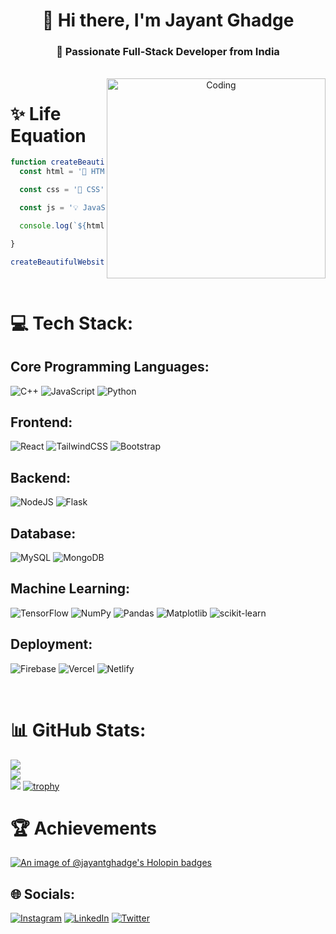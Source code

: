 <h1 align="center">👋 Hi there, I'm Jayant Ghadge</h1>
<h3 align="center">🚀 Passionate Full-Stack Developer from India</h3>
<br>
<div align="center">
  <img align="right" alt="Coding" width="350" height="320" src="https://github.com/jayantghadge/fitsense-major-project/assets/88991259/0c1a5b99-03be-4efc-8a85-10c694226538">
</div>

# ✨ Life Equation
```javascript
function createBeautifulWebsite() {
  const html = '📄 HTML';

  const css = '🎨 CSS';

  const js = '💡 JavaScript';

  console.log(`${html} + ${css} + ${js} = stunning websites! 🌟`);

}

createBeautifulWebsite();

```

<br>

# 💻 Tech Stack:

## Core Programming Languages:
![C++](https://img.shields.io/badge/c++-%2300599C.svg?style=for-the-badge&logo=c%2B%2B&logoColor=white)
![JavaScript](https://img.shields.io/badge/javascript-%23323330.svg?style=for-the-badge&logo=javascript&logoColor=%23F7DF1E)
![Python](https://img.shields.io/badge/python-3670A0?style=for-the-badge&logo=python&logoColor=ffdd54)

## Frontend:
![React](https://img.shields.io/badge/react-%2320232a.svg?style=for-the-badge&logo=react&logoColor=%2361DAFB)
![TailwindCSS](https://img.shields.io/badge/tailwindcss-%2338B2AC.svg?style=for-the-badge&logo=tailwind-css&logoColor=white)
![Bootstrap](https://img.shields.io/badge/bootstrap-%238511FA.svg?style=for-the-badge&logo=bootstrap&logoColor=white)

## Backend:
![NodeJS](https://img.shields.io/badge/node.js-6DA55F?style=for-the-badge&logo=node.js&logoColor=white)
![Flask](https://img.shields.io/badge/flask-%23000.svg?style=for-the-badge&logo=flask&logoColor=white)

## Database:
![MySQL](https://img.shields.io/badge/mysql-%2300000f.svg?style=for-the-badge&logo=mysql&logoColor=white)
![MongoDB](https://img.shields.io/badge/MongoDB-%234ea94b.svg?style=for-the-badge&logo=mongodb&logoColor=white)

## Machine Learning:
![TensorFlow](https://img.shields.io/badge/TensorFlow-%23FF6F00.svg?style=for-the-badge&logo=TensorFlow&logoColor=white)
![NumPy](https://img.shields.io/badge/numpy-%23013243.svg?style=for-the-badge&logo=numpy&logoColor=white)
![Pandas](https://img.shields.io/badge/pandas-%23150458.svg?style=for-the-badge&logo=pandas&logoColor=white)
![Matplotlib](https://img.shields.io/badge/Matplotlib-%23ffffff.svg?style=for-the-badge&logo=Matplotlib&logoColor=black)
![scikit-learn](https://img.shields.io/badge/scikit--learn-%23F7931E.svg?style=for-the-badge&logo=scikit-learn&logoColor=white)

## Deployment:
![Firebase](https://img.shields.io/badge/firebase-%23039BE5.svg?style=for-the-badge&logo=firebase)
![Vercel](https://img.shields.io/badge/vercel-%23000000.svg?style=for-the-badge&logo=vercel&logoColor=white)
![Netlify](https://img.shields.io/badge/netlify-%23000000.svg?style=for-the-badge&logo=netlify&logoColor=#00C7B7)

<br> 

# 📊 GitHub Stats:
![](https://github-readme-stats.vercel.app/api?username=jayantghadge&theme=radical&hide_border=false&include_all_commits=false&count_private=false)<br/>
![](https://github-readme-streak-stats.herokuapp.com/?user=jayantghadge&theme=radical&hide_border=false)<br/>
![](https://github-readme-stats.vercel.app/api/top-langs/?username=jayantghadge&theme=radical&hide_border=false&include_all_commits=false&count_private=false&layout=compact)
[![trophy](https://github-profile-trophy.vercel.app/?username=jayantghadge&theme=radical)](https://github.com/ryo-ma/github-profile-trophy)

# 🏆 Achievements
[![An image of @jayantghadge's Holopin badges](https://holopin.me/jayantghadge)](https://holopin.io/@jayantghadge)

## 🌐 Socials:
[![Instagram](https://img.shields.io/badge/Instagram-%23E4405F.svg?logo=Instagram&logoColor=white)](https://instagram.com/jayant.ghadge) [![LinkedIn](https://img.shields.io/badge/LinkedIn-%230077B5.svg?logo=linkedin&logoColor=white)](https://linkedin.com/in/jayant-ghadge-700739181) [![Twitter](https://img.shields.io/badge/Twitter-%231DA1F2.svg?logo=Twitter&logoColor=white)](https://twitter.com/jayantghadge) 
